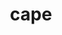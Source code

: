 ---
category: 4-letters
denotation: null
name: cape
reference_link: https://www.etymonline.com/word/cape
root_language: null
root_name: null
title: cape
type: free
word_sums:
- respelling: cape
  sum: 'Cape + '
---